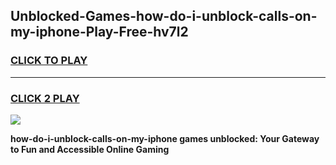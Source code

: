 
## Unblocked-Games-how-do-i-unblock-calls-on-my-iphone-Play-Free-hv7l2
<h3>
<a href="https://premium76.site?title=how-do-i-unblock-calls-on-my-iphone&ref=23A">CLICK TO PLAY</a></h3>
<hr>

<h3>
<a href="https://premium76.site?title=how-do-i-unblock-calls-on-my-iphone&ref=23A">CLICK 2 PLAY</a>
  
</h3>

<a href="https://premium76.site?title=how-do-i-unblock-calls-on-my-iphone&ref=23A"><img src="https://clearcache.store/games.png"></a>


**how-do-i-unblock-calls-on-my-iphone games unblocked: Your Gateway to Fun and Accessible Online Gaming**
